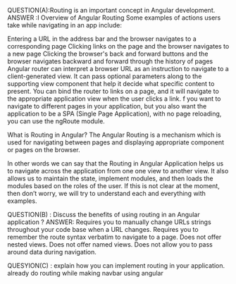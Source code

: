 QUESTION(A):Routing is an important concept in Angular development.
ANSWER :I
Overview of Angular Routing
Some examples of actions users take while navigating in an app include:

Entering a URL in the address bar and the browser navigates to a corresponding page
Clicking links on the page and the browser navigates to a new page
Clicking the browser's back and forward buttons and the browser navigates backward and forward through the history of pages
Angular router can interpret a browser URL as an instruction to navigate to a client-generated view.
It can pass optional parameters along to the supporting view component that help it decide what specific content to present.
You can bind the router to links on a page, and it will navigate to the appropriate application view when the user clicks a link.
f you want to navigate to different pages in your application, but you also want the application to be a SPA (Single Page Application),
with no page reloading, you can use the ngRoute module.


What is Routing in Angular?
The Angular Routing is a mechanism which is used for navigating between pages and displaying appropriate component or pages on the browser.

In other words we can say that the Routing in Angular Application helps us to navigate across the application from one one 
view to another view. It also allows us to maintain the state, implement modules, and then loads 
the modules based on the roles of the user. If this is not clear at the moment,
then don’t worry, we will try to understand each and everything with examples.


QUESTION(B) : Discuss the benefits of using routing in an Angular application ?
ANSWER: Requires you to manually change URLs strings throughout your code base when a URL changes.
Requires you to remember the route syntax verbatim to navigate to a page.
Does not offer nested views.
Does not offer named views.
Does not allow you to pass around data during navigation.


QUESYION(C) : explain how you can implement routing in your application.
already do routing while making navbar using angular
